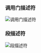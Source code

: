 ### 调用门描述符
![调用门描述符](https://rayanfam.com/wp-content/uploads/sites/2/2018/12/32-Bit-Call-Gate.png)

### 段描述符
![段描述符](https://i.stack.imgur.com/UnPpx.png)